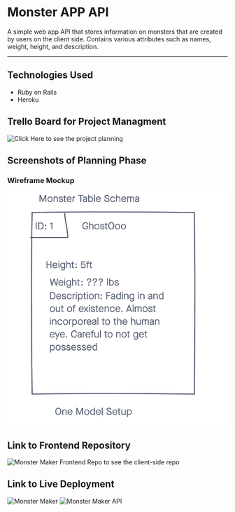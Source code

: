 # Monster APP API

A simple web app API that stores information on monsters that are created by users on the client side. Contains various attributes such as names, weight, height, and description.

---

## Technologies Used

- Ruby on Rails
- Heroku


## Trello Board for Project Managment

![Click Here](https://trello.com/b/JqiSXzQ1/project-4) to see the project planning

## Screenshots of Planning Phase

### Wireframe Mockup

![wireframe](./screenshots/erd.png)

## Link to Frontend Repository

![Monster Maker Frontend Repo](https://github.com/blunsford2017/monster_client) to see the client-side repo

## Link to Live Deployment

![Monster Maker](https://monster-client-frontend.herokuapp.com/)
![Monster Maker API](https://monster-app-api.herokuapp.com/)
